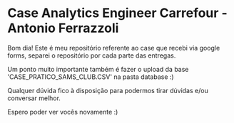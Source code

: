 # Case Analytics Engineer Carrefour - Antonio Ferrazzoli

Bom dia!
Este é meu repositório referente ao case que recebi via google forms, separei o repositório por cada parte das entregas.

Um ponto muito importante também é fazer o upload da base 'CASE_PRATICO_SAMS_CLUB.CSV' na pasta database :)

Qualquer dúvida fico à disposição para podermos tirar dúvidas e/ou conversar melhor.

Espero poder ver vocês novamente :)
